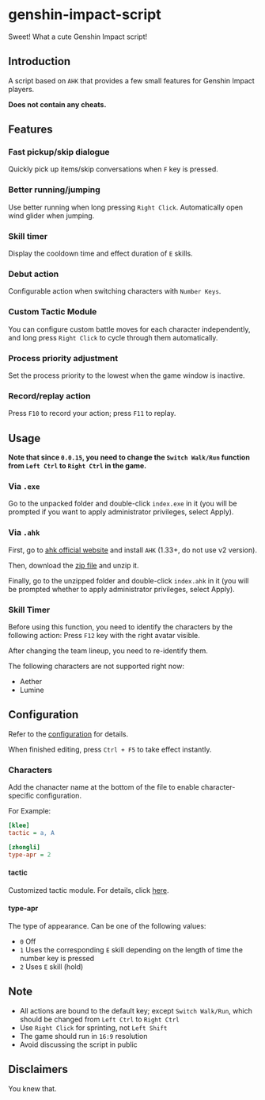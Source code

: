 # genshin-impact-script

Sweet! What a cute Genshin Impact script!

## Introduction

A script based on `AHK` that provides a few small features for Genshin Impact players.

**Does not contain any cheats.**

## Features

### Fast pickup/skip dialogue

Quickly pick up items/skip conversations when `F` key is pressed.

### Better running/jumping

Use better running when long pressing `Right Click`. Automatically open wind glider when jumping.

### Skill timer

Display the cooldown time and effect duration of `E` skills.

### Debut action

Configurable action when switching characters with `Number Keys`.

### Custom Tactic Module

You can configure custom battle moves for each character independently, and long press `Right Click` to cycle through them automatically.

### Process priority adjustment

Set the process priority to the lowest when the game window is inactive.

### Record/replay action

Press `F10` to record your action; press `F11` to replay.

## Usage

**Note that since `0.0.15`, you need to change the `Switch Walk/Run` function from `Left Ctrl` to `Right Ctrl` in the game.**

### Via `.exe`

Go to the unpacked folder and double-click `index.exe` in it (you will be prompted if you want to apply administrator privileges, select Apply).

### Via `.ahk`

First, go to [ahk official website](https://www.autohotkey.com/) and install `AHK` (1.33+, do not use v2 version).

Then, download the [zip file](https://github.com/phonowell/genshin-impact-script/releases/download/0.0.15/Genshin_Impact_Script_EN_0.0.15.zip) and unzip it.

Finally, go to the unzipped folder and double-click `index.ahk` in it (you will be prompted whether to apply administrator privileges, select Apply).

### Skill Timer

Before using this function, you need to identify the characters by the following action: Press `F12` key with the right avatar visible.

After changing the team lineup, you need to re-identify them.

The following characters are not supported right now:

- Aether
- Lumine

## Configuration

Refer to the [configuration](./data/config-en.ini) for details.

When finished editing, press `Ctrl + F5` to take effect instantly.

### Characters

Add the chanacter name at the bottom of the file to enable character-specific configuration.

For Example:

```ini
[klee]
tactic = a, A

[zhongli]
type-apr = 2
```

#### tactic

Customized tactic module. For details, click [here](./doc/tactic-en.md).

#### type-apr

The type of appearance. Can be one of the following values:

- `0` Off
- `1` Uses the corresponding `E` skill depending on the length of time the number key is pressed
- `2` Uses `E` skill (hold)

## Note

- All actions are bound to the default key; except `Switch Walk/Run`, which should be changed from `Left Ctrl` to `Right Ctrl`
- Use `Right Click` for sprinting, not `Left Shift`
- The game should run in `16:9` resolution
- Avoid discussing the script in public

## Disclaimers

You knew that.